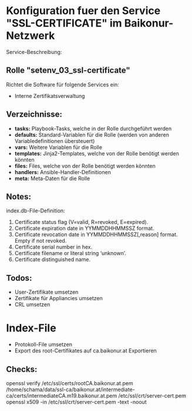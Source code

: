 # Konfiguration fuer den Service "SSL-CERTIFICATE" im Baikonur-Netzwerk
Service-Beschreibung:

## Rolle "setenv_03_ssl-certificate"
Richtet die Software für folgende Services ein:
* Interne Zertifikatsverwaltung

## Verzeichnisse:
* **tasks:** Playbook-Tasks, welche in der Rolle durchgeführt werden
* **defaults:** Standard-Variablen für die Rolle (werden von anderen Variabledefinitionen übersteuert)
* **vars:** Weitere Variablen für die Rolle
* **templates:** Jinja2-Templates, welche von der Rolle benötigt werden könnten
* **files:** Files, welche von der Rolle benötigt werden könnten
* **handlers:** Ansible-Handler-Definitionen
* **meta:** Meta-Daten für die Rolle

## Notes:
index.db-File-Definition:
1. Certificate status flag (V=valid, R=revoked, E=expired).
2. Certificate expiration date in YYMMDDHHMMSSZ format.
3. Certificate revocation date in YYMMDDHHMMSSZ[,reason] format. Empty if not revoked.
4. Certificate serial number in hex.
5. Certificate filename or literal string ‘unknown’.
6. Certificate distinguished name.


## Todos:
* User-Zertifikate umsetzen
* Zertifikate für Appliancies umsetzen
* CRL umsetzen
# Index-File
* Protokoll-File umsetzen
* Export des root-Certifikates auf ca.baikonur.at Exportieren

## Checks:
 openssl verify /etc/ssl/certs/rootCA.baikonur.at.pem /home/schama/data/ssl-ca/baikonur.at/intermediate-ca/certs/intermediateCA.m19.baikonur.at.pem /etc/ssl/crt/server-cert.pem
 openssl x509 -in /etc/ssl/crt/server-cert.pem -text -noout